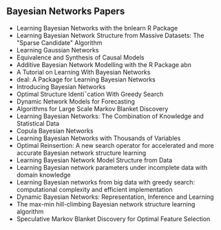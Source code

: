 
<h2>Bayesian Networks Papers </h2>


<ul>

                             

 <li><a target="_blank" href="https://github.com/manjunath5496/Bayesian-Networks-Papers/blob/master/byn(1).pdf" style="text-decoration:none;">Learning Bayesian Networks with the bnlearn R Package</a></li>

 <li><a target="_blank" href="https://github.com/manjunath5496/Bayesian-Networks-Papers/blob/master/byn(2).pdf" style="text-decoration:none;">Learning Bayesian Network Structure from Massive Datasets: The "Sparse Candidate" Algorithm</a></li>

<li><a target="_blank" href="https://github.com/manjunath5496/Bayesian-Networks-Papers/blob/master/byn(3).pdf" style="text-decoration:none;">Learning Gaussian Networks</a></li>
 <li><a target="_blank" href="https://github.com/manjunath5496/Bayesian-Networks-Papers/blob/master/byn(4).pdf" style="text-decoration:none;">Equivalence and Synthesis of Causal Models</a></li>                              
<li><a target="_blank" href="https://github.com/manjunath5496/Bayesian-Networks-Papers/blob/master/byn(5).pdf" style="text-decoration:none;">Additive Bayesian Network Modelling with the R Package abn</a></li>
<li><a target="_blank" href="https://github.com/manjunath5496/Bayesian-Networks-Papers/blob/master/byn(6).pdf" style="text-decoration:none;">A Tutorial on Learning With Bayesian Networks</a></li>
 <li><a target="_blank" href="https://github.com/manjunath5496/Bayesian-Networks-Papers/blob/master/byn(7).pdf" style="text-decoration:none;">deal: A Package for Learning Bayesian Networks</a></li>

 <li><a target="_blank" href="https://github.com/manjunath5496/Bayesian-Networks-Papers/blob/master/byn(8).pdf" style="text-decoration:none;"> Introducing Bayesian Networks </a></li>
   <li><a target="_blank" href="https://github.com/manjunath5496/Bayesian-Networks-Papers/blob/master/byn(9).pdf" style="text-decoration:none;">Optimal Structure Identi¯cation With Greedy Search</a></li>
  
   
 <li><a target="_blank" href="https://github.com/manjunath5496/Bayesian-Networks-Papers/blob/master/byn(10).pdf" style="text-decoration:none;">Dynamic Network Models for Forecasting </a></li>                              
<li><a target="_blank" href="https://github.com/manjunath5496/Bayesian-Networks-Papers/blob/master/byn(11).pdf" style="text-decoration:none;">Algorithms for Large Scale Markov Blanket Discovery</a></li>
<li><a target="_blank" href="https://github.com/manjunath5496/Bayesian-Networks-Papers/blob/master/byn(12).pdf" style="text-decoration:none;">Learning Bayesian Networks: The Combination of Knowledge and Statistical Data</a></li>
<li><a target="_blank" href="https://github.com/manjunath5496/Bayesian-Networks-Papers/blob/master/byn(13).pdf" style="text-decoration:none;">Copula Bayesian Networks</a></li>

<li><a target="_blank" href="https://github.com/manjunath5496/Bayesian-Networks-Papers/blob/master/byn(14).pdf" style="text-decoration:none;">Learning Bayesian Networks with Thousands of Variables</a></li>
                              
<li><a target="_blank" href="https://github.com/manjunath5496/Bayesian-Networks-Papers/blob/master/byn(15).pdf" style="text-decoration:none;">Optimal Reinsertion: A new search operator for accelerated and more accurate Bayesian network structure learning</a></li>

<li><a target="_blank" href="https://github.com/manjunath5496/Bayesian-Networks-Papers/blob/master/byn(16).pdf" style="text-decoration:none;">Learning Bayesian Network Model Structure from Data</a></li>

  <li><a target="_blank" href="https://github.com/manjunath5496/Bayesian-Networks-Papers/blob/master/byn(17).pdf" style="text-decoration:none;">Learning Bayesian network parameters under incomplete data with domain knowledge</a></li>   
  
<li><a target="_blank" href="https://github.com/manjunath5496/Bayesian-Networks-Papers/blob/master/byn(18).pdf" style="text-decoration:none;">Learning Bayesian networks from big data with greedy search: computational complexity and efficient implementation</a></li> 

  
<li><a target="_blank" href="https://github.com/manjunath5496/Bayesian-Networks-Papers/blob/master/byn(19).pdf" style="text-decoration:none;">Dynamic Bayesian Networks:
Representation, Inference and Learning</a></li> 

<li><a target="_blank" href="https://github.com/manjunath5496/Bayesian-Networks-Papers/blob/master/byn(20).pdf" style="text-decoration:none;">The max-min hill-climbing Bayesian network structure learning algorithm</a></li>

<li><a target="_blank" href="https://github.com/manjunath5496/Bayesian-Networks-Papers/blob/master/byn(21).pdf" style="text-decoration:none;">Speculative Markov Blanket Discovery for Optimal Feature Selection</a></li>
</ul>
